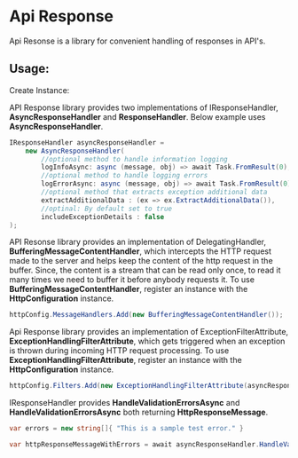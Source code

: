 # Api Response

Api Resonse is a library for convenient handling of responses in API's.

## Usage:

Create Instance:

API Response library provides two implementations of IResponseHandler, **AsyncResponseHandler** and **ResponseHandler**. Below example uses **AsyncResponseHandler**.

```csharp
IResponseHandler asyncResponseHandler = 
    new AsyncResponseHandler(
        //optional method to handle information logging
        logInfoAsync: async (message, obj) => await Task.FromResult(0),
        //optional method to handle logging errors
        logErrorAsync: async (message, obj) => await Task.FromResult(0),
        //optional method that extracts exception additional data
        extractAdditionalData : (ex => ex.ExtractAdditionalData()),
        //optinal: By default set to true
        includeExceptionDetails : false
);
```

API Resonse library provides an implementation of DelegatingHandler, **BufferingMessageContentHandler**, which intercepts the HTTP request made to the server and helps keep the content of the http request in the buffer. Since, the content is a stream that can be read only once, to read it many times we need to buffer it before anybody requests it. To use **BufferingMessageContentHandler**, register an instance with the **HttpConfiguration** instance.

```csharp
httpConfig.MessageHandlers.Add(new BufferingMessageContentHandler());
```

Api Response library provides an implementation of ExceptionFilterAttribute, **ExceptionHandlingFilterAttribute**, which gets triggered when an exception is thrown during incoming HTTP request processing. To use **ExceptionHandlingFilterAttribute**, register an instance with the **HttpConfiguration** instance.

```csharp
httpConfig.Filters.Add(new ExceptionHandlingFilterAttribute(asyncResponsehandler));
```

IResponseHandler provides **HandleValidationErrorsAsync** and **HandleValidationErrorsAsync** both returning **HttpResponseMessage**.

```csharp
var errors = new string[]{ "This is a sample test error." }

var httpResponseMessageWithErrors = await asyncResponseHandler.HandleValidationErrorsAsync(request: httpRequestMessage, errors: errors);
```
